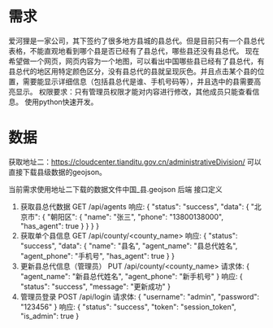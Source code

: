 # 需求
爱河狸是一家公司，其下签约了很多地方县城的县总代。但是目前只有一个县总代表格，不能直观地看到哪个县是否已经有了县总代，哪些县还没有县总代。
现在希望做一个网页，网页内容为一个地图，可以看出中国哪些县已经有了县总代，有县总代的地区用特定颜色区分，没有县总代的县就呈现灰色。并且点击某个县的位置，需要能显示详细信息（包括县总代是谁、手机号码等），并且选中的县需要高亮显示。
权限要求：只有管理员权限才能对内容进行修改，其他成员只能查看信息。
使用python快速开发。
# 数据
获取地址二：https://cloudcenter.tianditu.gov.cn/administrativeDivision/
可以直接下载县级数据的geojson。

当前需求使用地址二下载的数据文件中国_县.geojson
后端
接口定义
1. 获取县总代数据
GET /api/agents
响应: {
    "status": "success",
    "data": {
        "北京市": {
            "朝阳区": {
                "name": "张三",
                "phone": "13800138000",
                "has_agent": true
            }
        }
    }
}
2. 获取单个县信息
GET /api/county/<county_name>
响应: {
    "status": "success",
    "data": {
        "name": "县名",
        "agent_name": "县总代姓名",
        "agent_phone": "手机号",
        "has_agent": true
    }
}
3. 更新县总代信息（管理员）
PUT /api/county/<county_name>
请求体: {
    "agent_name": "新县总代姓名",
    "agent_phone": "新手机号"
}
响应: {
    "status": "success",
    "message": "更新成功"
}
4. 管理员登录
POST /api/login
请求体: {
    "username": "admin",
    "password": "123456"
}
响应: {
    "status": "success",
    "token": "session_token",
    "is_admin": true
}